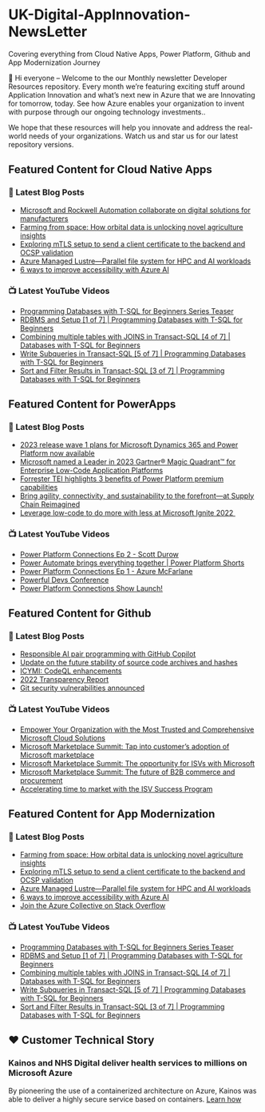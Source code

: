 # UK-Digital-AppInnovation-NewsLetter

Covering everything from Cloud Native Apps, Power Platform, Github and App Modernization Journey

👋 Hi everyone – Welcome to the our Monthly newsletter Developer Resources repository. Every month we’re featuring exciting stuff around Application Innovation and what’s next new in Azure that we are Innovating for tomorrow, today. See how Azure enables your organization to invent with purpose through our ongoing technology investments..


We hope that these resources will help you innovate and address the real-world needs of your organizations. Watch us and star us for our latest repository versions.

## Featured Content for Cloud Native Apps


### 📝 Latest Blog Posts

    
<!-- BLOGCNA:START -->
- [Microsoft and Rockwell Automation collaborate on digital solutions for manufacturers](https://azure.microsoft.com/blog/microsoft-and-rockwell-automation-collaborate-on-digital-solutions-for-manufacturers/)
- [Farming from space: How orbital data is unlocking novel agriculture insights](https://azure.microsoft.com/blog/farming-from-space-how-orbital-data-is-unlocking-novel-agriculture-insights/)
- [Exploring mTLS setup to send a client certificate to the backend and OCSP validation](https://azure.microsoft.com/blog/exploring-mtls-setup-to-send-a-client-certificate-to-the-backend-and-ocsp-validation/)
- [Azure Managed Lustre—Parallel file system for HPC and AI workloads](https://azure.microsoft.com/blog/azure-managed-lustre-parallel-file-system-for-hpc-and-ai-workloads/)
- [6 ways to improve accessibility with Azure AI](https://azure.microsoft.com/blog/6-ways-to-improve-accessibility-with-azure-ai/)
<!-- BLOGCNA:END -->

### 📺 Latest YouTube Videos

 
<!-- YOUTUBECNA:START -->
- [Programming Databases with T-SQL for Beginners Series Teaser](https://www.youtube.com/watch?v=yGYOZFKFqTM)
- [RDBMS and Setup [1 of 7] | Programming Databases with T-SQL for Beginners](https://www.youtube.com/watch?v=qDS3TNzYKaI)
- [Combining multiple tables with JOINS in Transact-SQL [4 of 7] | Databases with T-SQL for Beginners](https://www.youtube.com/watch?v=oKgFNNadCNY)
- [Write Subqueries in Transact-SQL [5 of 7] | Programming Databases with T-SQL for Beginners](https://www.youtube.com/watch?v=lNRMICYrRAQ)
- [Sort and Filter Results in Transact-SQL [3 of 7] | Programming Databases with T-SQL for Beginners](https://www.youtube.com/watch?v=Q21gyBNlEDY)
<!-- YOUTUBECNA:END -->

##  Featured Content for PowerApps
### 📝 Latest Blog Posts
<!-- BLOGPOWER:START -->
- [2023 release wave 1 plans for Microsoft Dynamics 365 and Power Platform now available](https://cloudblogs.microsoft.com/dynamics365/bdm/2023/01/25/2023-release-wave-1-plans-for-microsoft-dynamics-365-and-power-platform-now-available/)
- [Microsoft named a Leader in 2023 Gartner® Magic Quadrant™ for Enterprise Low-Code Application Platforms](https://powerapps.microsoft.com/en-us/blog/microsoft-named-a-leader-in-2023-gartner-magic-quadrant-for-enterprise-low-code-application-platforms/)
- [Forrester TEI highlights 3 benefits of Power Platform premium capabilities](https://cloudblogs.microsoft.com/powerplatform/2022/11/28/forrester-tei-highlights-3-benefits-of-power-platform-premium-capabilities/)
- [Bring agility, connectivity, and sustainability to the forefront—at Supply Chain Reimagined](https://cloudblogs.microsoft.com/dynamics365/bdm/2022/10/27/bring-agility-connectivity-and-sustainability-to-the-forefront-at-supply-chain-reimagined/)
- [Leverage low-code to do more with less at Microsoft Ignite 2022 ](https://cloudblogs.microsoft.com/powerplatform/2022/10/12/leverage-low-code-to-do-more-with-less-at-microsoft-ignite-2022/)
<!-- BLOGPOWER:END -->
 ### 📺 Latest YouTube Videos
    
<!-- YOUTUBEPOWER:START -->
- [Power Platform Connections Ep 2 - Scott Durow](https://www.youtube.com/watch?v=CINlK7F3Nhg)
- [Power Automate brings everything together | Power Platform Shorts](https://www.youtube.com/watch?v=08XuwzXbxow)
- [Power Platform Connections Ep 1 - Azure McFarlane](https://www.youtube.com/watch?v=owGPLhtw7GU)
- [Powerful Devs Conference](https://www.youtube.com/watch?v=m18FeDBb2OE)
- [Power Platform Connections Show Launch!](https://www.youtube.com/watch?v=QTM39gMkz_k)
<!-- YOUTUBEPOWER:END -->

##  Featured Content for Github
### 📝 Latest Blog Posts
<!-- BLOGGITHUB:START -->
- [Responsible AI pair programming with GitHub Copilot](https://github.blog/2023-02-22-responsible-ai-pair-programming-with-github-copilot/)
- [Update on the future stability of source code archives and hashes](https://github.blog/2023-02-21-update-on-the-future-stability-of-source-code-archives-and-hashes/)
- [ICYMI: CodeQL enhancements](https://github.blog/2023-02-16-icymi-codeql-enhancements/)
- [2022 Transparency Report](https://github.blog/2023-02-15-2022-transparency-report/)
- [Git security vulnerabilities announced](https://github.blog/2023-02-14-git-security-vulnerabilities-announced-3/)
<!-- BLOGGITHUB:END -->
### 📺 Latest YouTube Videos
<!-- YOUTUBEGITHUB:START -->
- [Empower Your Organization with the Most Trusted and Comprehensive Microsoft Cloud Solutions](https://www.youtube.com/watch?v=r0NhSsmSy2c)
- [Microsoft Marketplace Summit: Tap into customer’s adoption of Microsoft marketplace](https://www.youtube.com/watch?v=v6i2H0vi-8k)
- [Microsoft Marketplace Summit: The opportunity for ISVs with Microsoft](https://www.youtube.com/watch?v=7qs2uqN7OpE)
- [Microsoft Marketplace Summit: The future of B2B commerce and procurement](https://www.youtube.com/watch?v=s0-drzIS8_g)
- [Accelerating time to market with the ISV Success Program](https://www.youtube.com/watch?v=XElK3Nc_7Kk)
<!-- YOUTUBEGITHUB:END -->
##  Featured Content for App Modernization
### 📝 Latest Blog Posts
<!-- BLOGAPPMOD:START -->
- [Farming from space: How orbital data is unlocking novel agriculture insights](https://azure.microsoft.com/blog/farming-from-space-how-orbital-data-is-unlocking-novel-agriculture-insights/)
- [Exploring mTLS setup to send a client certificate to the backend and OCSP validation](https://azure.microsoft.com/blog/exploring-mtls-setup-to-send-a-client-certificate-to-the-backend-and-ocsp-validation/)
- [Azure Managed Lustre—Parallel file system for HPC and AI workloads](https://azure.microsoft.com/blog/azure-managed-lustre-parallel-file-system-for-hpc-and-ai-workloads/)
- [6 ways to improve accessibility with Azure AI](https://azure.microsoft.com/blog/6-ways-to-improve-accessibility-with-azure-ai/)
- [Join the Azure Collective on Stack Overflow](https://azure.microsoft.com/blog/join-the-azure-collective-on-stack-overflow/)
<!-- BLOGAPPMOD:END -->
### 📺 Latest YouTube Videos
<!-- YOUTUBEAPPMOD:START -->
- [Programming Databases with T-SQL for Beginners Series Teaser](https://www.youtube.com/watch?v=yGYOZFKFqTM)
- [RDBMS and Setup [1 of 7] | Programming Databases with T-SQL for Beginners](https://www.youtube.com/watch?v=qDS3TNzYKaI)
- [Combining multiple tables with JOINS in Transact-SQL [4 of 7] | Databases with T-SQL for Beginners](https://www.youtube.com/watch?v=oKgFNNadCNY)
- [Write Subqueries in Transact-SQL [5 of 7] | Programming Databases with T-SQL for Beginners](https://www.youtube.com/watch?v=lNRMICYrRAQ)
- [Sort and Filter Results in Transact-SQL [3 of 7] | Programming Databases with T-SQL for Beginners](https://www.youtube.com/watch?v=Q21gyBNlEDY)
<!-- YOUTUBEAPPMOD:END -->


## ♥️ Customer Technical Story 

### Kainos and NHS Digital deliver health services to millions on Microsoft Azure

By pioneering the use of a containerized architecture on Azure, Kainos was able to deliver a highly secure service based on containers. [Learn how](https://customers.microsoft.com/en-us/story/1368348549535774520-kainos-and-nhs-digital-deliver-health-services-to-millions-on-microsoft-azure)

